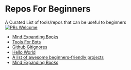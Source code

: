 # Repos For Beginners
A Curated List of tools/repos that can be useful to beginners  
[![PRs Welcome](https://img.shields.io/badge/PRs-welcome-brightgreen.svg?style=flat-square)](http://makeapullrequest.com)


- [Mind Expanding Books](https://github.com/hackerkid/Mind-Expanding-Books/issues)
- [Tools For Bots](https://github.com/hackerkid/bots)
- [Github Gitignores](https://github.com/github/gitignore)
- [Hello World](https://github.com/salman-bhai/hello-world)
- [A list of awesome beginners-friendly projects](https://github.com/MunGell/awesome-for-beginners)
- [Mind Expanding Books](https://github.com/hackerkid/Mind-Expanding-Books)




